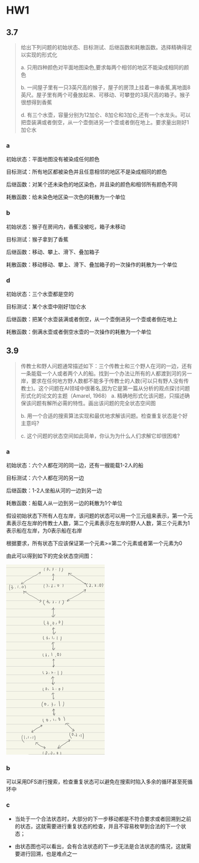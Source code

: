 # HW1

## 3.7

> 给出下列问题的初始状态、目标测试、后继函数和耗散函数。选择精确得足以实现的形式化
>
> a. 只用四种颜色对平面地图染色,要求每两个相邻的地区不能染成相同的颜色
>
> b. 一间屋子里有一只3英尺高的猴子，屋子的房顶上挂着一串香蕉,离地面8英尺。屋子里有两个可叠放起来、可移动、可攀登的3英尺高的箱子。猴子很想得到香蕉
>
> d. 有三个水壶，容量分别为12加仑、8加仑和3加仑,还有一个水龙头。可以把壶装满或者倒空，从一个壶倒进另一个壶或者倒在地上。要求量出刚好1加仑水

### a

初始状态：平面地图没有被染成任何颜色

目标测试：所有地区都被染色并且任意相邻的地区不是染成相同的颜色

后继函数：对某个还未染色的地区染色，并且染的颜色和相邻所有颜色不同

耗散函数：给未染色地区染一次色的耗散为一个单位



### b

初始状态：猴子在房间内，香蕉没被吃，箱子未移动

目标测试：猴子拿到了香蕉

后继函数：移动、攀上、滑下、叠加箱子

耗散函数：移动移动、攀上、滑下、叠加箱子的一次操作的耗散为一个单位



### d

初始状态：三个水壶都是空的

目标测试：某个水壶中刚好1加仑水

后继函数：把某个水壶装满或者倒空，从一个壶倒进另一个壶或者倒在地上

耗散函数：倒满水壶或者倒空水壶的一次操作的耗散为一个单位

## 3.9

> 传教士和野人问题通常描述如下：三个传教士和三个野人在河的一边，还有一条能载一个人或者两个人的船。找到一个办法让所有的人都渡到河的另一岸，要求在任何地方野人数都不能多于传教士的人数(可以只有野人没有传教士)。这个问题在AI领域中很著名,因为它是第一篇从分析的观点探讨问题形式化的论文的主题（Amarel, 1968）
> a. 精确地形式化该问题，只描述确保该问题有解所必需的特性。画出该问题的完全状态空间图
>
> b. 用一个合适的搜索算法实现和最优地求解该问题。检查重复状态是个好主意吗?
>
> c. 这个问题的状态空间如此简单，你认为为什么人们求解它却很困难?

### a

初始状态：六个人都在河的同一边，还有一艘能载1-2人的船

目标测试：六个人都在河的另一边

后继函数：1-2人坐船从河的一边到另一边

耗散函数：船载人从一边到另一边的耗散为1个单位

假设初始状态下所有人在左岸，该问题的状态可以用一个三元组来表示，第一个元素表示在左岸的传教士人数，第二个元素表示在左岸的野人人数，第三个元素为1表示船在左岸，为0表示船在右岸

根据要求，所有状态下应该保证第一个元素>=第二个元素或者第一个元素为0

由此可以得到如下的完全状态空间图：

<img src="assets/QQ图片20240317112432.png" alt="QQ图片20240317112432" style="zoom:50%;" />





### b

可以采用DFS进行搜索，检查重复状态可以避免在搜索时陷入多余的循环甚至死循环中



### c

- 当处于一个合法状态时，大部分的下一步移动都是不符合要求或者回溯到之前的状态，这就需要进行重复状态的检查，并且不容易枚举到合法的下一个状态；

- 由状态图也可以看出，会有合法状态的下一步无法是合法状态的情况，这就需要进行回溯，也是难点之一
